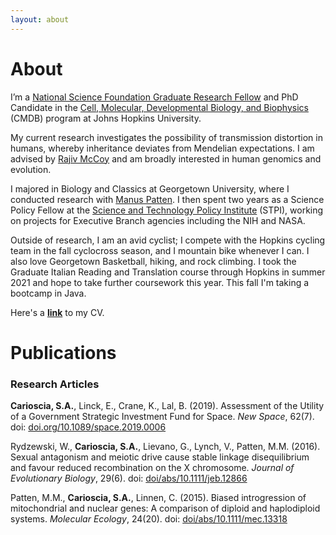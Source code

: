 ```yaml
---
layout: about
---
```


# About

I’m a [National Science Foundation Graduate Research Fellow](https://nsfgrfp.org/) and PhD Candidate in the [Cell, Molecular, Developmental Biology, and Biophysics](https://cmdb.jhu.edu/) (CMDB) program at Johns Hopkins University. 

My current research investigates the possibility of transmission distortion in humans, whereby inheritance deviates from Mendelian expectations. I am advised by [Rajiv McCoy](https://mccoy-lab.org/) and am broadly interested in human genomics and evolution. 

I majored in Biology and Classics at Georgetown University, where I conducted research with [Manus Patten](https://www.pattenlab.com/). I then spent two years as a Science Policy Fellow at the [Science and Technology Policy Institute](https://www.ida.org/en/ida-ffrdcs/science-and-technology-policy-institute) (STPI), working on projects for Executive Branch agencies including the NIH and NASA.

Outside of research, I am an avid cyclist; I compete with the Hopkins cycling team in the fall cyclocross season, and I mountain bike whenever I can. I also love Georgetown Basketball, hiking, and rock climbing. I took the Graduate Italian Reading and Translation course through Hopkins in summer 2021 and hope to take further coursework this year. This fall I'm taking a bootcamp in Java. 

Here's a **[link](https://drive.google.com/uc?id=16hbYz5aqu01pGtOWNHOPhr78Nm9Yef67&export=download)** to my CV. 


# Publications

### Research Articles

**Carioscia, S.A.**, Linck, E., Crane, K., Lal, B. (2019). Assessment of the Utility of a Government Strategic Investment Fund for Space. *New Space*, 62(7). doi: [doi.org/10.1089/space.2019.0006](doi.org/10.1089/space.2019.0006)

Rydzewski, W., **Carioscia, S.A.**, Lievano, G., Lynch, V., Patten, M.M. (2016). Sexual antagonism and meiotic drive cause stable linkage disequilibrium and favour reduced recombination on the X chromosome. *Journal of Evolutionary Biology*, 29(6). doi: [doi/abs/10.1111/jeb.12866](doi/abs/10.1111/jeb.12866)

Patten, M.M., **Carioscia, S.A.**, Linnen, C. (2015). Biased introgression of mitochondrial and nuclear genes: A comparison of diploid and haplodiploid systems. *Molecular Ecology*, 24(20). doi: [doi/abs/10.1111/mec.13318](doi/abs/10.1111/mec.13318)


